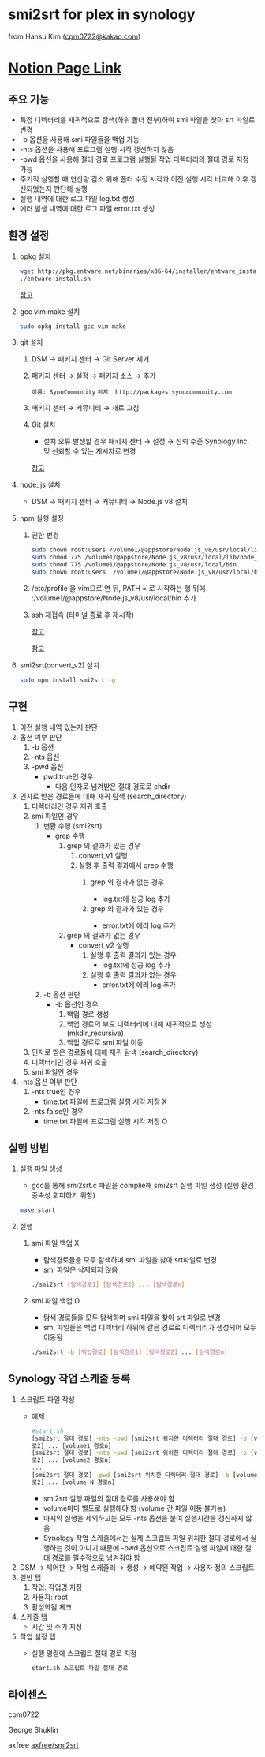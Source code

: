 # smi2srt for plex in synology

from Hansu Kim (cpm0722@kakao.com)

# [Notion Page Link](https://www.notion.so/cpm0722/smi2srt-for-plex-in-synology-7972146aa67f4f27ac2d08991c477839)

## 주요 기능
- 특정 디렉터리를 재귀적으로 탐색(하위 폴더 전부)하여 smi 파일을 찾아 srt 파일로 변경
- -b 옵션을 사용해 smi 파일들을 백업 가능
- -nts 옵션을 사용해 프로그램 실행 시각 갱신하지 않음
- -pwd 옵션을 사용해 절대 경로 프로그램 실행될 작업 디렉터리의 절대 경로 지정 가능
- 주기적 실행할 때 연산량 감소 위해 폴더 수정 시각과 이전 실행 시각 비교해 이후 갱신되었는지 판단해 실행
- 실행 내역에 대한 로그 파일 log.txt 생성
- 에러 발생 내역에 대한 로그 파일 error.txt 생성

## 환경 설정
1. opkg 설치

    ```bash
    wget http://pkg.entware.net/binaries/x86-64/installer/entware_install.sh
    ./entware_install.sh
    ```

    [참고](https://www.sysnet.pe.kr/2/0/11706)

1. gcc vim make 설치

    ```bash
    sudo opkg install gcc vim make
    ```

1. git 설치

    1. DSM → 패키지 센터 → Git Server 제거
    
    1. 패키지 센터 → 설정 → 패키지 소스 → 추가

        `이름: SynoCommunity`
        `위치: http://packages.synocommunity.com`

    1. 패키지 센터 → 커뮤니티 → 새로 고침
    
    1. Git 설치
        
        - 설치 오류 발생할 경우 패키지 센터 → 설정 → 신뢰 수준 Synology Inc. 및 신뢰할 수 있는 게시자로 변경
    
        [참고](https://blog.acidpop.kr/228)

1. node_js 설치

    - DSM → 패키지 센터 → 커뮤니티 → Node.js v8 설치
    
1. npm 실행 설정

    1. 권한 변경

        ```bash
        sudo chown root:users /volume1/@appstore/Node.js_v8/usr/local/lib/node_modules -R
        sudo chmod 775 /volume1/@appstore/Node.js_v8/usr/local/lib/node_modules
        sudo chmod 775 /volume1/@appstore/Node.js_v8/usr/local/bin
        sudo chown root:users  /volume1/@appstore/Node.js_v8/usr/local/bin
        ```

    1. /etc/profile 을 vim으로 연 뒤, PATH = 로 시작하는 행 뒤에 :/volume1/@appstore/Node.js_v8/usr/local/bin 추가
    
    1. ssh 재접속 (터미널 종료 후 재시작)
    
        [참고](https://community.synology.com/enu/forum/1/post/124087)
        
        [참고](http://blog.naver.com/PostView.nhn?blogId=takakobj&logNo=110149113938)

1. smi2srt(convert_v2) 설치

    ```bash
    sudo npm install smi2srt -g
    ```

## 구현

1. 이전 실행 내역 있는지 판단
1. 옵션 여부 판단
    1. -b 옵션
    1. -nts 옵션
    1. -pwd 옵션
        - pwd true인 경우
            - 다음 인자로 넘겨받은 절대 경로로 chdir
1. 인자로 받은 경로들에 대해 재귀 탐색 (search_directory)
    1. 디렉터리인 경우 재귀 호출
    1. smi 파일인 경우
        1.  변환 수행 (smi2srt)
            - grep <body> 수행
                1. grep <body>의 결과가 있는 경우
                    1. convert_v1 실행
                    1. 실행 후 출력 결과에서 grep <Error> 수행
                        1. grep <Error>의 결과가 없는 경우
                            - log.txt에 성공 log 추가
                        1. grep <Error>의 결과가 있는 경우
                            - error.txt에 에러 log 추가
                1. grep <body>의 결과가 없는 경우
                    - convert_v2 실행
                        1. 실행 후 출력 결과가 있는 경우
                            - log.txt에 성공 log 추가
                        1. 실행 후 출력 결과가 없는 경우
                            - error.txt에 에러 log 추가
        1. -b 옵션 판단
            - -b 옵션인 경우
                1. 백업 경로 생성
                1. 백업 경로의 부모 디렉터리에 대해 재귀적으로 생성 (mkdir_recursive)
                1. 백업 경로로 smi 파일 이동
    1. 인자로 받은 경로들에 대해 재귀 탐색 (search_directory)
    1. 디렉터리인 경우 재귀 호출
    1. smi 파일인 경우
1. -nts 옵션 여부 판단
    1. -nts true인 경우
        - time.txt 파일에 프로그램 실행 시각 저장 X
    1. -nts false인 경우
        - time.txt 파일에 프로그램 실행 시각 저장 O

## 실행 방법

1. 실행 파일 생성
    - gcc를 통해 smi2srt.c 파일을 complie해 smi2srt 실행 파일 생성 (실행 환경 종속성 회피하기 위함)

    ```bash
    make start
    ```

1. 실행
    1. smi 파일 백업 X
        - 탐색경로들을 모두 탐색하며 smi 파일을 찾아 srt파일로 변경
        - smi 파일은 삭제되지 않음

        ```bash
        ./smi2srt [탐색경로1] [탐색경로2] ... [탐색경로n]
        ```

    1. smi 파일 백업 O
        - 탐색 경로들을 모두 탐색하며 smi 파일을 찾아 srt 파일로 변경
        - smi 파일들은 백업 디렉터리 하위에 같은 경로로 디렉터리가 생성되어 모두 이동됨

        ```bash
        ./smi2srt -b [백업경로] [탐색경로1] [탐색경로2] ... [탐색경로n]
        ```

## Synology 작업 스케줄 등록

1. 스크립트 파일 작성
    - 예제

        ```bash
        #start.sh
        [smi2srt 절대 경로] -nts -pwd [smi2srt 위치한 디렉터리 절대 경로] -b [volume1 백업 디렉터리 경로] [volume1 경로1] [volume1 경
        로2] ... [volume1 경로n]
        [smi2srt 절대 경로] -nts -pwd [smi2srt 위치한 디렉터리 절대 경로] -b [volume2 백업 디렉터리 경로] [volume2 경로1] [volume2 경
        로2] ... [volume2 경로n]
        ...
        [smi2srt 절대 경로] -pwd [smi2srt 위치한 디렉터리 절대 경로] -b [volume N 백업 디렉터리 경로] [volume N 경로1] [volume N 경
        로2] ... [volume N 경로n]
        ```

        - smi2srt 실행 파일의 절대 경로를 사용해야 함
        - volume마다 별도로 실행해야 함 (volume 간 파일 이동 불가능)
        - 마지막 실행을 제외하고는 모두 -nts 옵션을 붙여 실행시간을 갱신하지 않음
        - Synology 작업 스케줄에서는 실제 스크립트 파일 위치한 절대 경로에서 실행하는 것이 아니기 때문에 -pwd 옵션으로 스크립트 실행 파일에 대한 절대 경로를 필수적으로 넘겨줘야 함
2. DSM → 제어판 → 작업 스케줄러 → 생성 → 예약된 작업 → 사용자 정의 스크립트
3. 일반 탭
    1. 작업: 작업명 지정
    2. 사용자: root
    3. 활성화됨 체크
4. 스케줄 탭
    - 시간 및 주기 지정
5. 작업 설정 탭
    - 실행 명령에 스크립트 절대 경로 지정

        ```bash
        start.sh 스크립트 파일 절대 경로
        ```
## 라이센스
    
 cpm0722

George Shuklin

axfree [axfree/smi2srt](https://github.com/axfree/smi2srt)
